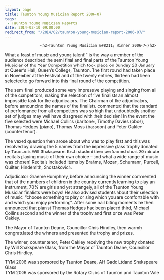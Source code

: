 ```yaml
---
layout: page
title: Taunton Young Musician Report 2006-07
tags: 
 - Taunton Young Musician Reports
date: 2014-02-10 09:00:00
redirect_from: "/2014/02/taunton-young-musician-report-2006-07/"
---
```

<section>

                    
                    <h2>Taunton Young Musician &#8211; Winner 2006-7</h2>
<p>What a feast of music and young talent!” is the way a member of the audience described the semi final and final parts of the Taunton Young Musician of the Year Competition which took place on Sunday 28 January at Queen’s Hall, Queen’s College, Taunton. The first round had taken place in November at the Festival and of the twenty entries, thirteen had been selected to go forward into this final round of the competition.</p>
<p>The semi final produced some very impressive playing and singing from all of the competitors, making the selection of five finalists an almost impossible task for the adjudicators. The Chairman of the adjudicators, before announcing the names of the finalists, commented that the standard of performance from all competitors was so high that undoubtedly another set of judges may well have disagreed with their decision! In the event the five selected were Michael Collins (baritone), Timothy Davies (oboe), Thomas Hedges (piano), Thomas Moss (bassoon) and Peter Oakley (counter tenor).</p>
<p>The vexed question then arose about who was to play first and this was resolved by drawing the 5 names from the impressive glass trophy donated by Taunton’s Will Shakspeare. Each student then performed short 20 minute recitals playing music of their own choice &#8211; and what a wide range of music was chosen! Recitals included items by Brahms, Mozart, Schumann, Purcell, Quilter, Hindemith, Shostakovich.</p>
<p>Adjudicator Graeme Humphrey, before announcing the winner commented that of the numbers of children in the country currently learning to play an instrument, 70% are girls and yet strangely, all of the Taunton Young Musician finalists were boys! He also advised students about their selection of music, “choose something to play or sing which you are comfortable with and which you enjoy performing”. After some nail biting moments he then announced that pianist Thomas Hedges had been placed third, Michael Collins second and the winner of the trophy and first prize was Peter Oakley.</p>
<p>The Mayor of Taunton Deane, Councillor Chris Hindley, then warmly congratulated the winners and presented the trophy and prizes.</p>
<p>The winner, counter tenor, Peter Oakley receiving the new trophy donated by Will Shakspeare Glass, from the Mayor of Taunton Deane, Councillor Chris Hindley.</p>
<p>TYM 2006 was sponsored by Taunton Deane, AH Gadd Ltdand Shakspeare Glass<br />
TYM 2006 was sponsored by the Rotary Clubs of Taunton and Taunton Vale </p>

                
</section>
